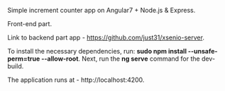 Simple increment counter app on Angular7 + Node.js & Express.

Front-end part.

Link to backend part app - https://github.com/just31/xsenio-server.

To install the necessary dependencies, run: **sudo npm install --unsafe-perm=true --allow-root**. Next, run the **ng serve** command for the dev-build.

The application runs at - http://localhost:4200.

